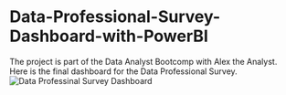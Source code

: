# Data-Professional-Survey-Dashboard-with-PowerBI
The project is part of the Data Analyst Bootcomp with Alex the Analyst.
Here is the final dashboard for the Data Professional Survey.
![Data Professinal Survey Dashboard](https://github.com/user-attachments/assets/adfccd6f-6fd8-4c28-99bf-f4b6a4070f76)
